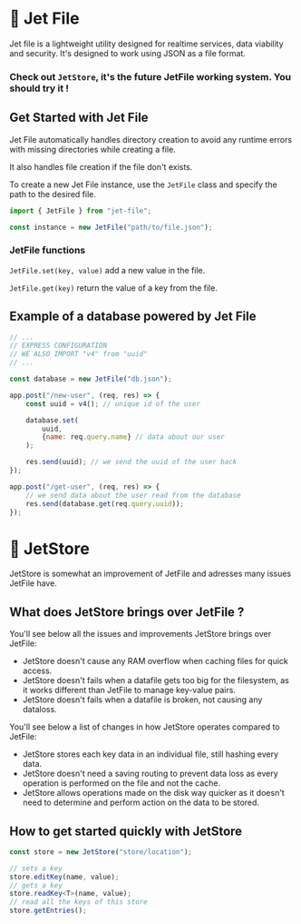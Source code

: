 # 🛫 Jet File
Jet file is a lightweight utility designed for realtime services, data viability and security. It's designed to work using JSON as a file format.

### Check out `JetStore`, it's the future JetFile working system. You should try it !

## Get Started with Jet File
Jet File automatically handles directory creation to avoid any runtime errors with missing directories while creating a file.

It also handles file creation if the file don't exists.

To create a new Jet File instance, use the `JetFile` class and specify the path to the desired file.

```javascript
import { JetFile } from "jet-file";

const instance = new JetFile("path/to/file.json");
```
### JetFile functions
`JetFile.set(key, value)` add a new value in the file.

`JetFile.get(key)` return the value of a key from the file.

## Example of a database powered by Jet File
```javascript
// ...
// EXPRESS CONFIGURATION
// WE ALSO IMPORT "v4" from "uuid"
// ...

const database = new JetFile("db.json");

app.post("/new-user", (req, res) => {
    const uuid = v4(); // unique id of the user

    database.set(
        uuid,
        {name: req.query.name} // data about our user
    );

    res.send(uuid); // we send the uuid of the user back
});

app.post("/get-user", (req, res) => {
    // we send data about the user read from the database
    res.send(database.get(req.query.uuid));
});

```

# 🏪 JetStore
JetStore is somewhat an improvement of JetFile and adresses many issues JetFile have.

## What does JetStore brings over JetFile ?
You'll see below all the issues and improvements JetStore brings over JetFile:
- JetStore doesn't cause any RAM overflow when caching files for quick access.
- JetStore doesn't fails when a datafile gets too big for the filesystem, as it works different than JetFile to manage key-value pairs.
- JetStore doesn't fails when a datafile is broken, not causing any dataloss.

You'll see below a list of changes in how JetStore operates compared to JetFile:
- JetStore stores each key data in an individual file, still hashing every data.
- JetStore doesn't need a saving routing to prevent data loss as every operation is performed on the file and not the cache.
- JetStore allows operations made on the disk way quicker as it doesn't need to determine and perform action on the data to be stored.

## How to get started quickly with JetStore
```typescript
const store = new JetStore("store/location");

// sets a key
store.editKey(name, value);
// gets a key
store.readKey<T>(name, value);
// read all the keys of this store
store.getEntries();
```
